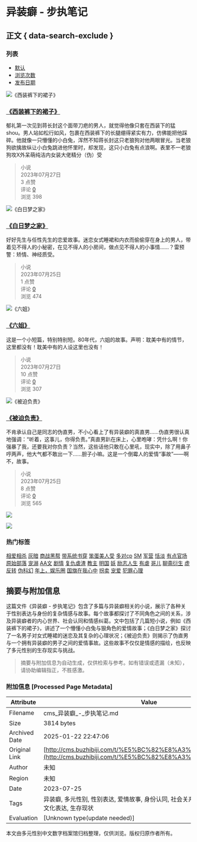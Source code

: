 # 异装癖 - 步执笔记

## 正文 { data-search-exclude }


### 列表

- [默认](?orderway=asc&orderby=default)
- [浏览次数](?orderway=desc&orderby=views)
- [发布日期](?orderway=desc&orderby=id)

![《西装裤下的裙子》](https://www.boluobiji.com/uploads/media/2017/11/151110513132-107x150.jpg)

### [《西装裤下的裙子》](/media/9262.html)

郁礼第一次见到蒋长封这个面带刀疤的男人，就觉得他像只套在西装下的猛shou。男人站如松行如风，包裹在西装裤下的长腿绷得紧实有力，仿佛能把他踩碎。他就像一只懵懂的小白兔，浑然不知蒋长封这只老狼狗对他两眼冒光。当老狼狗欲擒故纵让小白兔跳进他怀里时，却发现，这只小白兔有点浪啊。表里不一老狼狗攻X外呆萌纯洁内女装大佬精分（伪）受

> 小说  
> 2023年07月27日  
> 3 点赞  
> 评论 [0](https://www.boluobiji.com/media/9262.html#comments "评论数")  
> 浏览 398

![《白日梦之家》](http://www.buzhibiji.com/assets/img/default_bz.jpg)

### [《白日梦之家》](/media/10377.html)

好好先生与任性先生的恋爱故事。迷恋女式睡裙和内衣而偷偷穿在身上的男人，带着见不得人的小秘密，在见不得人的小房间，做点见不得人的小事情……？雷预警：矫情、神经质受。

> 小说  
> 2023年07月25日  
> 1 点赞  
> 评论 [0](https://www.buzhibiji.com/media/10377.html#comments "评论数")  
> 浏览 474

![《六姐》](https://www.boluobiji.com/uploads/media/2016/05/146410217885.png)

### [《六姐》](/media/11300.html)

这是一个小短篇，特别特别短。80年代，六姐的故事。声明：耽美中有的情节，这里都没有！耽美中有的人设这里也没有！

> 小说  
> 2023年07月27日  
> 10 点赞  
> 评论 [0](https://www.boluobiji.com/media/11300.html#comments "评论数")  
> 浏览 307

![《被迫负责》](https://www.boluobiji.com/uploads/media/2015/03/142745981987-150x150.jpg)

### [《被迫负责》](/media/12426.html)

不肯承认自己是同志的伪直男，不小心看上了有异装癖的真直男……伪直男很认真地强调：“听着，这事儿，你得负责。”真直男趴在床上，心里咆哮：凭什么啊！你强暴了我，还要我对你负责？当然，这些话他只敢在心里吼，现实中，除了用鼻子哼两声，他大气都不敢出一下……胆子小嘛。这是一个倒霉人的爱情“事故”——啊不，故事。

> 小说  
> 2023年07月25日  
> 8 点赞  
> 评论 [0](https://www.boluobiji.com/media/12426.html#comments "评论数")  
> 浏览 565

![](http://cms.buzhibiji.com/uploads/20230726/e33d66382b28eb3ccc09d510e6e25f4d.jpg)

![](http://cms.buzhibiji.com/uploads/20230726/e33d66382b28eb3ccc09d510e6e25f4d.jpg)

### 热门标签

[相爱相杀](/t/相爱相杀.html) [灰暗](/t/灰暗.html) [商战黑帮](/t/商战黑帮.html) [带系统书穿](/t/带系统书穿.html) [笨蛋美人受](/t/笨蛋美人受.html) [多对cp](/t/多对cp.html) [SM](/t/SM.html) [军营](/t/军营.html) [恬淡](/t/恬淡.html) [有点官场](/t/有点官场.html) [原始部落](/t/原始部落.html) [宠溺](/t/宠溺.html) [AA文](/t/AA文.html) [剧情](/t/剧情.html) [复仇虐渣](/t/复仇虐渣.html) [教主](/t/教主.html) [明国](/t/明国.html) [妖](/t/妖.html) [励志人生](/t/励志人生.html) [有虐](/t/有虐.html) [哥儿](/t/哥儿.html) [聊斋衍生](/t/聊斋衍生.html) [虚](/t/虚.html) [反转](/t/反转.html) [伪科幻](/t/伪科幻.html) [年上，娱乐圈](/t/年上，娱乐圈.html) [国旗在我心中](/t/国旗在我心中.html) [拐卖](/t/拐卖.html) [宠爱](/t/宠爱.html) [犯罪心理](/t/犯罪心理.html)
<!-- tcd_original_link http://cms.buzhibiji.com/t/%E5%BC%82%E8%A3%85%E7%99%96.html -->


## 摘要与附加信息

<!-- tcd_abstract -->
这篇文件《异装癖 - 步执笔记》包含了多篇与异装癖相关的小说，展示了各种关于性别表达与身份的复杂情感与故事。每个故事都探讨了不同角色之间的关系，涉及异装癖者的内心世界、社会认同和情感纠葛。文中包括了几篇短小说，例如《西装裤下的裙子》，讲述了一个懵懂小白兔与狠角色的爱情故事；《白日梦之家》探讨了一名男子对女式睡裙的迷恋及其复杂的心理状况；《被迫负责》则揭示了伪直男与一个拥有异装癖的男子之间的爱情事故。这些故事不仅仅是情感的描绘，也反映了多元性别的生存现实与挑战。
<!-- tcd_abstract_end -->

> 摘要与附加信息为自动生成，仅供检索与参考。如有错误或遗漏（未知），请协助编辑指正，不胜感激。

### 附加信息 [Processed Page Metadata]

| Attribute       | Value                                  |
|-----------------|----------------------------------------|
| Filename        | cms_异装癖_-_步执笔记.md                             |
| Size            | 3814 bytes                           |
| Archived Date   | 2025-01-22 22:47:06                             |
| Original Link   | [http://cms.buzhibiji.com/t/%E5%BC%82%E8%A3%85%E7%99%96.html](http://cms.buzhibiji.com/t/%E5%BC%82%E8%A3%85%E7%99%96.html)                       |
| Author          | 未知                               |
| Region          | 未知                               |
| Date            | 2023-07-25                                 |
| Tags            | 异装癖, 多元性别, 性别表达, 爱情故事, 身份认同, 社会关系, 情感纠葛, 短篇小说, 文化表达, 生存现状                                 |
| Evaluation            | [Unknown type(update needed)]                                 |
<!-- tcd_table_end -->

本文由多元性别中文数字档案馆归档整理，仅供浏览。版权归原作者所有。
